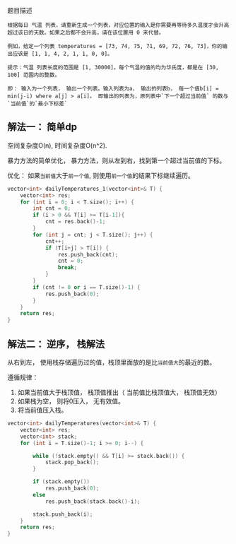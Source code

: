 题目描述

```shell
根据每日 气温 列表，请重新生成一个列表，对应位置的输入是你需要再等待多久温度才会升高超过该日的天数。如果之后都不会升高，请在该位置用 0 来代替。

例如，给定一个列表 temperatures = [73, 74, 75, 71, 69, 72, 76, 73]，你的输出应该是 [1, 1, 4, 2, 1, 1, 0, 0]。

提示：气温 列表长度的范围是 [1, 30000]。每个气温的值的均为华氏度，都是在 [30, 100] 范围内的整数。

即： 输入为一个列表， 输出一个列表。输入列表为a， 输出的列表b， 每一个值b[i] = min(j-i) where a[j] > a[i]。 即输出的列表为，原列表中`下一个超过当前值` 的数与`当前值`的`最小下标差`
```





## 解法一： 简单dp

空间复杂度O(n), 时间复杂度O(n^2).

暴力方法的简单优化， 暴力方法，则从左到右，找到第一个超过当前值的下标。

优化：  如果`当前值`大于`前一个值`, 则使用`前一个值`的结果下标继续遍历。

```cpp
vector<int> dailyTemperatures_1(vector<int>& T) {
    vector<int> res;
    for (int i = 0; i < T.size(); i++) {
        int cnt = 0;
        if (i > 0 && T[i] >= T[i-1]){
            cnt = res.back()-1;
        }
        for (int j = cnt; j < T.size(); j++) {
            cnt++;
            if (T[i+j] > T[i]) {
                res.push_back(cnt);
                cnt = 0;
                break;
            }
        }
        if (cnt != 0 or i == T.size()-1) {
            res.push_back(0);
        }
    }
    return res;
}
```



## 解法二： 逆序， 栈解法

从右到左， 使用栈存储遍历过的值，栈顶里面放的是比`当前值大`的最近的数。

遵循规律：

1. 如果当前值大于栈顶值， 栈顶值推出（ 当前值比栈顶值大， 栈顶值无效）
2. 如果栈为空， 则将0压入， 无有效值。
3. 将当前值压入栈。

```cpp
vector<int> dailyTemperatures(vector<int>& T) {
    vector<int> res;
    vector<int> stack;
    for (int i = T.size()-1; i >= 0; i--) {

        while (!stack.empty() && T[i] >= stack.back()) {
            stack.pop_back();
        }

        if (stack.empty())
            res.push_back(0);
        else
            res.push_back(stack.back()-i);

        stack.push_back(i);
    }
    return res;
}
```

